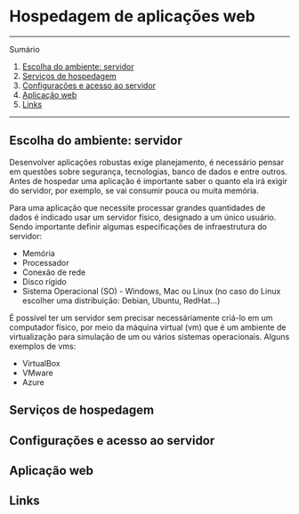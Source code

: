 # Hospedagem de aplicações web

*******
Sumário
 1. [Escolha do ambiente: servidor](#ambiente)
 2. [Serviços de hospedagem](#servicos)
 3. [Configurações e acesso ao servidor](#servidor)
 4. [Aplicação web](#aplicacao)
 5. [Links](#links)

*******

<div id='ambiente'/>

## Escolha do ambiente: servidor

Desenvolver aplicações robustas exige planejamento, é necessário pensar em questões sobre segurança, tecnologias, banco de dados e entre outros. Antes de hospedar uma aplicação é importante saber o quanto ela irá exigir do servidor, por exemplo, se vai consumir pouca ou muita memória. 

Para uma aplicação que necessite processar grandes quantidades de dados é indicado usar um servidor físico, designado a um único usuário. Sendo importante definir algumas especificações de infraestrutura do servidor:

- Memória
- Processador
- Conexão de rede
- Disco rígido
- Sistema Operacional (SO) - Windows, Mac ou Linux (no caso do Linux escolher uma distribuição: Debian, Ubuntu, RedHat...)

É possível ter um servidor sem precisar necessáriamente criá-lo em um computador físico, por meio da máquina virtual (vm) que é um ambiente de virtualização para simulação de um ou vários sistemas operacionais. Alguns exemplos de vms:

- VirtualBox
- VMware
- Azure

<div id='servicos'/>

## Serviços de hospedagem

<div id='servidor'/>

## Configurações e acesso ao servidor

<div id='aplicacao'/>

## Aplicação web

<div id='links'/>

## Links
